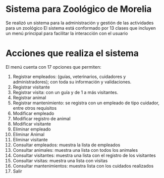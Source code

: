 
# Sistema para Zoológico de Morelia
Se realizó un sistema para la administración y gestión de las actividades para un zoológico
El sistema está conformado por 13 clases que incluyen un menú principal para facilitar la interacción con el usuario
# Acciones que realiza el sistema
El menú cuenta con 17 opciones que permiten:
1) Registrar empleados: (guías, veterinarios, cuidadores y administradores); con toda su información y validaciones. 
2) Registrar visitante
3) Registrar visita: con un guía y de 1 a más visitantes.
4)  Registrar animal
5)  Registrar mantenimiento: se registra con un empleado de tipo cuidador, entre otros requisitos
6)  Modificar empleado
7)  Modificar registro de animal
8)  Modificar visitante
9)  Eliminar empleado
10) Eliminar Animal
11) Eliminar visitante
12) Consultar empleados: muestra la lista de empleados
13) Consultar animales: muestra una lista con todos los animales
14) Consultar visitantes: muestra una lista con el registro de los visitantes
15) Consultar visitas: muestra una lista con visitas
16) Consultar mantenimientos: muestra lista con los cuidados realizados
0) Salir